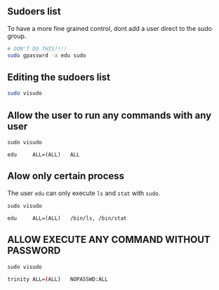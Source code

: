 ## Sudoers list

To have a more fine grained control, dont add a user direct to the sudo group.

```sh
# DON'T DO THIS!!!!
sudo gpasswrd -a edu sudo
```

## Editing the sudoers list

```sh
sudo visudo
```

## Allow the user to run any commands with any user

`sudo visudo`
```text
edu     ALL=(ALL)   ALL
```

## Alow only certain process

The user `edu` can only execute `ls` and `stat` with `sudo`.

`sudo visudo`
```text
edu     ALL=(ALL)   /bin/ls, /bin/stat
```

## ALLOW EXECUTE ANY COMMAND WITHOUT PASSWORD

`sudo visudo`
```sh
trinity ALL=(ALL)   NOPASSWD:ALL
```